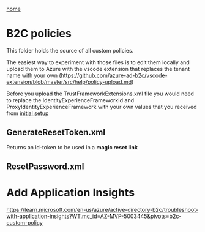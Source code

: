 [home](../README.md)

# B2C policies

This folder holds the source of all custom policies.  

The easiest way to experiment with those files is to edit them locally and upload them to Azure with the vscode extension that replaces the tenant name with your own (https://github.com/azure-ad-b2c/vscode-extension/blob/master/src/help/policy-upload.md)

Before you upload the TrustFrameworkExtensions.xml file you would need to replace the IdentityExperienceFrameworkId and ProxyIdentityExperienceFramework with your own values that you received from [initial setup](https://learn.microsoft.com/en-us/azure/active-directory-b2c/tutorial-create-user-flows?pivots=b2c-custom-policy) 

## GenerateResetToken.xml

Returns an id-token to be used in a **magic reset link** 

## ResetPassword.xml

# Add Application Insights
https://learn.microsoft.com/en-us/azure/active-directory-b2c/troubleshoot-with-application-insights?WT.mc_id=AZ-MVP-5003445&pivots=b2c-custom-policy

